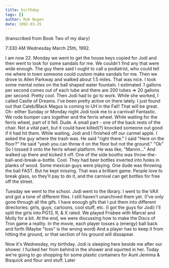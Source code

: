 ```yaml
---
title: birthday
tags: []
author: Rob Nugen
date: 1992-03-25
---
```


<p class=note>(transcribed from Book Two of my diary)

<p class=date>7:330 AM Wednesday March 25th, 1992.

<p>I am now 22.  Monday we went to get the house keys copied for Jodi
and then went to look for some sandals for me.  We couldn't find any
that were wide enough.  The guy there said I ought to call a
podiatrist, who could tell me where in town someone could custom make
sandals for me.  Then we drove to Allen Parkway and walked about 1.5
miles.  That was nice.  I took some mental notes on the ball shaped
water fountain.  I estimated .1 gallons per second comes out of each
tube and there are 200 tubes => 20 gallons per second.  Pretty cool.
Then Jodi had to go to work.  While she worked, I called Castle of
Dreams.  I've been pretty active on there lately.  I just found out
that Caleb/Black Magus is coming to UH in the Fall!  That will be
great.  Oh- either Sunday or Monday night Jodi took me to a carnival!
Fantastic.  We rode bumper cars together and the ferris wheel.  While
waiting for the ferris wheel, part of it fell.  Dude.  A small part -
one of the back rests of the chair.  Not a vital part, but it could
have killed(?) knocked someone out good if it had hit them.  While
waiting, Jodi and I finished off our carmel apple.  I asked the guy
where the trash was. He said "right there."  I said "Here on the
floor?"  He said "yeah you can throw it on the floor but not the
ground."  "Ok" So I tossed it onto the ferris wheel platform.  He was
like, "Mannn..." And walked up there and kicked it off.  One of the
side booths was throw-the-ball-and-break-a-bottle.  Cool.  They had
beer bottles inverted into holes in planks of wood.  Some mexican guys
were playing.  One dude was throwing the ball FAST. But he kept
missing.  That was a brilliant game.  People love to break glass, so
they'll pay to do it, and the carnival can get bottles for free off
the street.

<p>Tuesday we went to the school.  Jodi went to the library. I went to
the VAX and got a tone of different files.  I still haven't unarchived
them yet. (I've only gone through all the gifs. I have enough gifs
that I put them into different directories: girls, guys, cartoons,
cool stuff, etc. (I got the guys for Jodi)  I'll split the girls into
PG13, R, & X rated.  We played Frisbee with Marcel and Molly for a
bit.  At the end, we were discussing how to make the Discs of Tron
game a reality.  In the movie, each player tosses a (energy) ball back
and forth (Maybe "toss" is the wrong word) And a player has to keep it
from hitting the ground, or that section of his ground will dissapear.

<p>Now it's Wednesday, my birthday.  Jodi is sleeping here beside me
after our shower.  I fucked her from behind in the shower and squirted
in her.  Today we're going to go shopping for some plastic containers
for Aunt Jemima & Bisquick and flour and stuff.  Later
